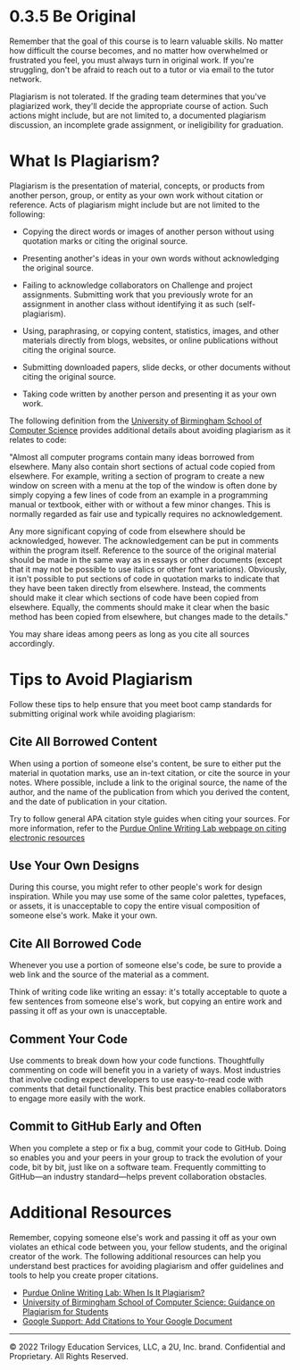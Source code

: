 # 0.3.5 Be Original
Remember that the goal of this course is to learn valuable skills. No matter how difficult the course becomes, and no matter how overwhelmed or frustrated you feel, you must always turn in original work. If you're struggling, don't be afraid to reach out to a tutor or via email to the tutor network.

Plagiarism is not tolerated. If the grading team determines that you've plagiarized work, they'll decide the appropriate course of action. Such actions might include, but are not limited to, a documented plagiarism discussion, an incomplete grade assignment, or ineligibility for graduation.

# What Is Plagiarism?
Plagiarism is the presentation of material, concepts, or products from another person, group, or entity as your own work without citation or reference. Acts of plagiarism might include but are not limited to the following:
* Copying the direct words or images of another person without using quotation marks or citing the original source.

* Presenting another's ideas in your own words without acknowledging the original source.

* Failing to acknowledge collaborators on Challenge and project assignments. Submitting work that you previously wrote for an assignment in another class without identifying it as such (self-plagiarism).

* Using, paraphrasing, or copying content, statistics, images, and other materials directly from blogs, websites, or online publications without citing the original source.

* Submitting downloaded papers, slide decks, or other documents without citing the original source.

* Taking code written by another person and presenting it as your own work.

The following definition from the [University of Birmingham School of Computer Science](https://intranet.birmingham.ac.uk/as/registry/policy/conduct/plagiarism/index.aspx) provides additional details about avoiding plagiarism as it relates to code:

"Almost all computer programs contain many ideas borrowed from elsewhere. Many also contain short sections of actual code copied from elsewhere. For example, writing a section of program to create a new window on screen with a menu at the top of the window is often done by simply copying a few lines of code from an example in a programming manual or textbook, either with or without a few minor changes. This is normally regarded as fair use and typically requires no acknowledgement.

Any more significant copying of code from elsewhere should be acknowledged, however. The acknowledgement can be put in comments within the program itself. Reference to the source of the original material should be made in the same way as in essays or other documents (except that it may not be possible to use italics or other font variations). Obviously, it isn't possible to put sections of code in quotation marks to indicate that they have been taken directly from elsewhere. Instead, the comments should make it clear which sections of code have been copied from elsewhere. Equally, the comments should make it clear when the basic method has been copied from elsewhere, but changes made to the details."

You may share ideas among peers as long as you cite all sources accordingly.

# Tips to Avoid Plagiarism
Follow these tips to help ensure that you meet boot camp standards for submitting original work while avoiding plagiarism:

## Cite All Borrowed Content
When using a portion of someone else's content, be sure to either put the material in quotation marks, use an in-text citation, or cite the source in your notes. Where possible, include a link to the original source, the name of the author, and the name of the publication from which you derived the content, and the date of publication in your citation.

Try to follow general APA citation style guides when citing your sources. For more information, refer to the [Purdue Online Writing Lab webpage on citing electronic resources](https://owl.purdue.edu/owl/research_and_citation/apa_style/apa_formatting_and_style_guide/reference_list_electronic_sources.html)

## Use Your Own Designs
During this course, you might refer to other people's work for design inspiration. While you may use some of the same color palettes, typefaces, or assets, it is unacceptable to copy the entire visual composition of someone else's work. Make it your own.

## Cite All Borrowed Code
Whenever you use a portion of someone else's code, be sure to provide a web link and the source of the material as a comment.

Think of writing code like writing an essay: it's totally acceptable to quote a few sentences from someone else's work, but copying an entire work and passing it off as your own is unacceptable.

## Comment Your Code
Use comments to break down how your code functions. Thoughtfully commenting on code will benefit you in a variety of ways. Most industries that involve coding expect developers to use easy-to-read code with comments that detail functionality. This best practice enables collaborators to engage more easily with the work.

## Commit to GitHub Early and Often
When you complete a step or fix a bug, commit your code to GitHub. Doing so enables you and your peers in your group to track the evolution of your code, bit by bit, just like on a software team. Frequently committing to GitHub—an industry standard—helps prevent collaboration obstacles.

# Additional Resources
Remember, copying someone else's work and passing it off as your own violates an ethical code between you, your fellow students, and the original creator of the work. The following additional resources can help you understand best practices for avoiding plagiarism and offer guidelines and tools to help you create proper citations.

* [Purdue Online Writing Lab: When Is It Plagiarism?](https://owl.purdue.edu/owl/avoiding_plagiarism/plagiarism_faq.html)
* [University of Birmingham School of Computer Science: Guidance on Plagiarism for Students](https://intranet.birmingham.ac.uk/as/registry/policy/conduct/plagiarism/guidance-students.aspx)
* [Google Support: Add Citations to Your Google Document](https://support.google.com/a/users/answer/9308832?hl=en)

---
© 2022 Trilogy Education Services, LLC, a 2U, Inc. brand. Confidential and Proprietary. All Rights Reserved.
